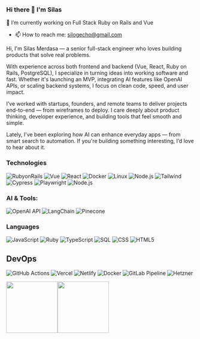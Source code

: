 ### Hi there 👋 I'm Silas
🔭 I’m currently working on Full Stack Ruby on Rails and Vue 
  - 📫 How to reach me: silogecho@gmail.com


Hi, I'm Silas Merdasa — a senior full-stack engineer who loves building products that solve real problems.

With experience across both frontend and backend (Vue, React, Ruby on Rails, PostgreSQL), I specialize in turning ideas into working software and fast. Whether it's launching an MVP, integrating AI features like OpenAI APIs, or scaling backend systems, I focus on clean code, speed, and user impact.

I’ve worked with startups, founders, and remote teams to deliver projects end-to-end — from wireframes to deploy. I care deeply about product thinking, developer experience, and building tools that feel smooth and simple.

Lately, I’ve been exploring how AI can enhance everyday apps — from smart search to automation. If you're building something interesting, I’d love to hear about it.


### Technologies
![RubyonRails](https://img.shields.io/badge/-Rails-000?&logo=rails)
![Vue](https://img.shields.io/badge/-Vue-000?&logo=Vue.js)
![React](https://img.shields.io/badge/-React-000?&logo=React)
![Docker](https://img.shields.io/badge/-Docker-000?&logo=Docker)
![Linux](https://img.shields.io/badge/-Linux-000?&logo=Linux)
![Node.js](https://img.shields.io/badge/-Node.js-000?&logo=node.js)
![Tailwind](https://img.shields.io/badge/-Tailwind-000?&logo=TailwindCSS)
![Cypress](https://img.shields.io/badge/-Cypress-000?&logo=Cypress)
![Playwright](https://img.shields.io/badge/-Playwright-000?&logo=Playwright)
![Node.js](https://img.shields.io/badge/-Node-000?&logo=Node)

### AI & Tools: 
![OpenAI API](https://img.shields.io/badge/-OpenAI-API-000?&logo=OpenAI)
![LangChain](https://img.shields.io/badge/-LangChain-000?&logo=LangChain)
![Pinecone](https://img.shields.io/badge/-Pinecone-000?&logo=Pinecone)

### Languages

![JavaScript](https://img.shields.io/badge/-JavaScript-000?&logo=JavaScript)
![Ruby](https://img.shields.io/badge/-Ruby-000?&logo=Ruby)
![TypeScript](https://img.shields.io/badge/-TypeScript-000?&logo=TypeScript)
![SQL](https://img.shields.io/badge/-SQL-000?&logo=MySQL)
![CSS](https://img.shields.io/badge/-CSS-000?&logo=CSS3)
![HTML5](https://img.shields.io/badge/-HTML-000?&logo=HTML5)


## DevOps
![GitHub Actions](https://img.shields.io/badge/-Github-Actions-000?&logo=GitHub)
![Vercel](https://img.shields.io/badge/-Vercel-000?&logo=Vercel)
![Netlify](https://img.shields.io/badge/-Netlify-000?&logo=Netlify)
![Docker](https://img.shields.io/badge/-Docker-000?&logo=Docker)
![GitLab Pipeline](https://img.shields.io/badge/-GitLab-000?&logo=GitLab)
![Hetzner](https://img.shields.io/badge/-Hetzner-000?&logo=Hetzner)

<a href="https://www.adamalston.com/"><img height="137px" src="https://github-readme-stats.vercel.app/api?username=adamalston&hide_title=true&hide_border=true&show_icons=true&include_all_commits=true&count_private=true&line_height=21&text_color=000&icon_color=000&bg_color=0,ea6161,ffc64d,fffc4d,52fa5a&theme=graywhite" /><!-- wi*quL3fcV --><img height="137px" src="https://github-readme-stats.vercel.app/api/top-langs/?username=adamalston&hide=html&hide_title=true&hide_border=true&layout=compact&langs_count=6&exclude_repo=comp426,Redventures-Movie-Quotes&text_color=000&icon_color=fff&bg_color=0,52fa5a,4dfcff,c64dff&theme=graywhite" /></a>


<!--
**SiloGecho97/SiloGecho97** is a ✨ _special_ ✨ repository because its `README.md` (this file) appears on your GitHub profile.

Here are some ideas to get you started:

-  ...
- 🌱 I’m currently learning ...
- 👯 I’m looking to collaborate on ...
- 🤔 I’m looking for help with ...
- 💬 Ask me about ...
- 📫 How to reach me: ...
- 😄 Pronouns: ...
- ⚡ Fun fact: ...
-->
